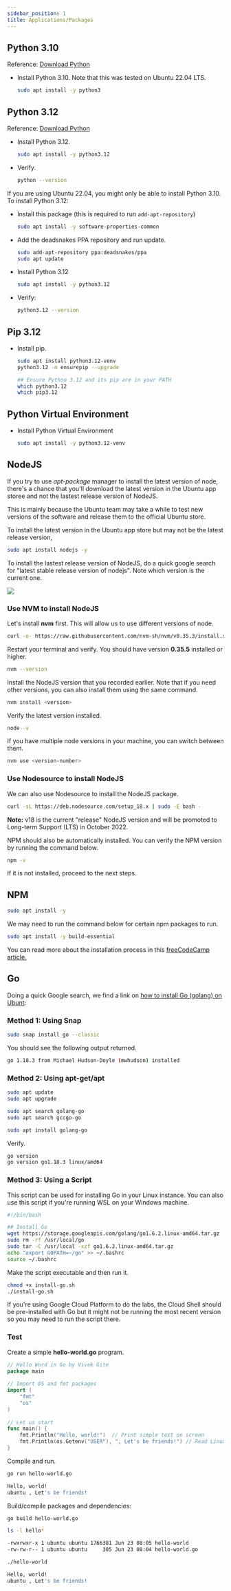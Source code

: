 ```yaml
---
sidebar_position: 1
title: Applications/Packages
---
```


## Python 3.10

Reference: [Download Python](https://www.python.org/downloads/) 

- Install Python 3.10. Note that this was tested on Ubuntu 22.04 LTS.

    ```bash
    sudo apt install -y python3
    ```

## Python 3.12 

Reference: [Download Python](https://www.python.org/downloads/) 

- Install Python 3.12.

    ```bash
    sudo apt install -y python3.12
    ``` 

- Verify.

    ```bash
    python --version 
    ```

If you are using Ubuntu 22.04, you might only be able to install Python 3.10.
To install Python 3.12:

- Install this package (this is required to run `add-apt-repository`)

    ```bash
    sudo apt install -y software-properties-common
    ```

- Add the deadsnakes PPA repository and run update.

    ```bash
    sudo add-apt-repository ppa:deadsnakes/ppa
    sudo apt update
    ```
    
- Install Python 3.12

    ```bash 
    sudo apt install -y python3.12
    ```

- Verify:

    ```bash
    python3.12 --version
    ```


## Pip 3.12

- Install pip.

    ```bash
    sudo apt install python3.12-venv
    python3.12 -m ensurepip --upgrade

    ## Ensure Python 3.12 and its pip are in your PATH
    which python3.12
    which pip3.12
    ```

## Python Virtual Environment  

- Install Python Virtual Environment 

    ```bash
    sudo apt install -y python3.12-venv 
    ```



## NodeJS

If you try to use *apt-package* manager to install the latest version of node, there's a chance that you'll download the latest version in the Ubuntu app storee and not the lastest release version of NodeJS.

This is mainly because the Ubuntu team may take a while to test new versions of the software and release them to the official Ubuntu store. 

To install the latest version in the Ubuntu app store but may not be the latest release version,

```bash
sudo apt install nodejs -y 
```

To install the lastest release version of NodeJS, do a quick google search for "latest stable release version of nodejs". Note which version is the current one.

<div class='img-center'>

![](/img/docs/lab13currentversionofnodejs.png)

</div>

### Use NVM to install NodeJS

Let's install **nvm** first. This will allow us to use different versions of node.

```bash
curl -o- https://raw.githubusercontent.com/nvm-sh/nvm/v0.35.3/install.sh | bash 
```

Restart your terminal and verify. You should have version **0.35.5** installed or higher.

```bash
nvm --version 
```

Install the NodeJS version that you recorded earlier. Note that if you need other versions, you can also install them using the same command.

```bash
nvm install <version> 
```

Verify the latest version installed.

```bash
node -v 
```

If you have multiple node versions in your machine, you can switch between them.

```bash
nvm use <version-number> 
```

### Use Nodesource to install NodeJS

We can also use Nodesource to install the NodeJS package.

```bash
curl -sL https://deb.nodesource.com/setup_18.x | sudo -E bash - 
```

**Note:** v18 is the current "release" NodeJS version and will be promoted to Long-term Support (LTS) in October 2022.

NPM should also be automatically installed. You can verify the NPM version by running the command below. 

```bash
npm -v
```

If it is not installed, proceed to  the next steps.

## NPM

```bash
sudo apt install -y 
```

We may need to run the command below for certain npm packages to run.

```bash 
sudo apt install -y build-essential
```

You can read more about the installation process in this [freeCodeCamp article.](https://www.freecodecamp.org/news/how-to-install-node-js-on-ubuntu-and-update-npm-to-the-latest-version/)



## Go 

Doing a quick Google search, we find a link on [how to install Go (golang) on Ubunt](https://www.cyberciti.biz/faq/how-to-install-gol-ang-on-ubuntu-linux/):

### Method 1: Using Snap 

```bash
sudo snap install go --classic 
```
You should see the following output returned.
```bash
go 1.18.3 from Michael Hudson-Doyle (mwhudson) installed 
```

### Method 2: Using apt-get/apt

```bash
sudo apt update
sudo apt upgrade 
```
```bash
sudo apt search golang-go
sudo apt search gccgo-go 
```
```bash
sudo apt install golang-go 
```

Verify.
```bash
go version
go version go1.18.3 linux/amd64 
```

### Method 3: Using a Script 

This script can be used for installing Go in your Linux instance. You can also use this script if you're running WSL on your Windows machine.

```bash
#!/bin/bash

## Install Go
wget https://storage.googleapis.com/golang/go1.6.2.linux-amd64.tar.gz
sudo rm -rf /usr/local/go
sudo tar -C /usr/local -xzf go1.6.2.linux-amd64.tar.gz
echo "export GOPATH=~/go" >> ~/.bashrc
source ~/.bashrc 
```

Make the script executable and then run it.

```bash
chmod +x install-go.sh 
./install-go.sh 
```

If you're using Google Cloud Platform to do the labs, the Cloud Shell should be pre-installed with Go but it might not be running the most recent version so you may need to run the script there.

### Test

Create a simple **hello-world.go** program.

```go
// Hello Word in Go by Vivek Gite
package main
 
// Import OS and fmt packages
import ( 
	"fmt" 
	"os" 
)
 
// Let us start
func main() {
    fmt.Println("Hello, world!")  // Print simple text on screen
    fmt.Println(os.Getenv("USER"), ", Let's be friends!") // Read Linux $USER environment variable 
} 
```

Compile and run.
```bash
go run hello-world.go 

Hello, world!
ubuntu , Let's be friends!
```

Build/compile packages and dependencies:
```bash
go build hello-world.go
```
```bash
ls -l hello*

-rwxrwxr-x 1 ubuntu ubuntu 1766381 Jun 23 08:05 hello-world
-rw-rw-r-- 1 ubuntu ubuntu     305 Jun 23 08:04 hello-world.go
```
```bash
./hello-world

Hello, world!
ubuntu , Let's be friends!
```


